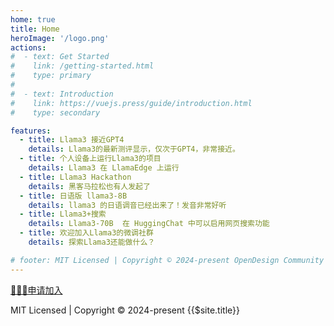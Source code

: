```yaml
---
home: true
title: Home
heroImage: '/logo.png'
actions:
#  - text: Get Started
#    link: /getting-started.html
#    type: primary
#
#  - text: Introduction
#    link: https://vuejs.press/guide/introduction.html
#    type: secondary

features:
  - title: Llama3 接近GPT4
    details: Llama3的最新测评显示，仅次于GPT4，非常接近。
  - title: 个人设备上运行Llama3的项目
    details: Llama3 在 LlamaEdge 上运行
  - title: Llama3 Hackathon
    details: 黑客马拉松也有人发起了
  - title: 日语版 llama3-8B
    details: llama3 的日语调音已经出来了！发音非常好听
  - title: Llama3+搜索
    details: Llama3-70B  在 HuggingChat 中可以启用网页搜索功能
  - title: 欢迎加入Llama3的微调社群
    details: 探索Llama3还能做什么？

# footer: MIT Licensed | Copyright © 2024-present OpenDesign Community
---
```


[🚀🚗🏃‍申请加入](https://docs.qq.com/form/page/DU1FReEpXdkpKWHlO)

MIT Licensed | Copyright © 2024-present {{$site.title}} 



[//]: # ()
[//]: # (<div style="position: fixed;)

[//]: # (    top: 100px;)

[//]: # (    width: 400px;)

[//]: # (    height: 400px;)

[//]: # (    left: calc&#40;50% - 200px&#41;;">)

[//]: # (<model-viewer )

[//]: # (style="width: 400px;)

[//]: # (    height: 400px")

[//]: # (alt="logo" src="/assets/3d-logo.glb" ar shadow-intensity="1" camera-controls touch-action="pan-y"></model-viewer>)

[//]: # (</div>)

